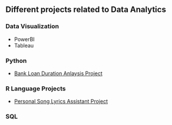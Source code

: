 ## Different projects related to Data Analytics

### Data Visualization
- PowerBI
- Tableau

### Python
  - [Bank Loan Duration Anlaysis Project](/Data-Analytics/Python%20Projects/)

### R Language Projects
  - [Personal Song Lyrics Assistant Project](/Data-Analytics/Personal%20Song%20Lyrics%20Assistant/)
  

### SQL
